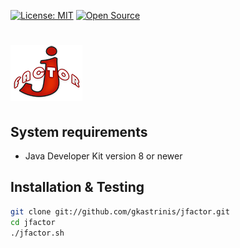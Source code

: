 [![License: MIT](https://img.shields.io/badge/License-MIT-yellow.svg)](https://opensource.org/licenses/MIT)
[![Open Source](https://badges.frapsoft.com/os/v1/open-source.svg?v=103)](https://opensource.org/)

![jFactor](/jFactor.png)
=============================

System requirements
-------------------

* Java Developer Kit version 8 or newer

Installation & Testing
----------------------

```bash
git clone git://github.com/gkastrinis/jfactor.git
cd jfactor
./jfactor.sh
```

[badge-license]: https://img.shields.io/badge/license-MIT-green.svg
